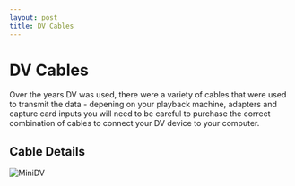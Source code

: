 ```yaml
---
layout: post
title: DV Cables
---
```


# DV Cables

Over the years DV was used, there were a variety of cables that were used to transmit the data - depening on your playback machine, adapters and capture card inputs you will need to be careful to purchase the correct combination of cables to connect your DV device to your computer.

## Cable Details
<img alt="MiniDV" src="{{ site.baseurl }}/images/Cable_Input_Guide.png">
